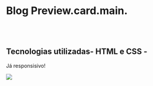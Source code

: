 <h1>Blog Preview.card.main.</h1>

<br>
<br>
<h2>Tecnologias utilizadas- HTML e CSS - </h2>
<p>Já responsisivo!</p>

<img src="https://github.com/diegodev37/Desafio-blog-preview-card-main/blob/main/img/foto-do-readme.jpg?raw=true">
